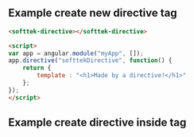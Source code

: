 ## Example create new directive tag

```html
<softtek-directive></softtek-directive>

<script>
var app = angular.module("myApp", []);
app.directive("softtekDirective", function() {
    return {
        template : "<h1>Made by a directive!</h1>"
    };
});
</script>
```

## Example create directive inside tag
